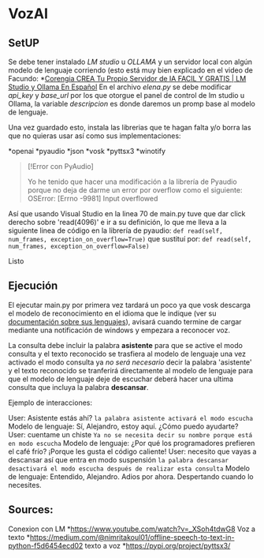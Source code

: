 # VozAI


## SetUP
Se debe tener instalado *LM studio* u *OLLAMA* y un servidor local con algún modelo de lenguaje corriendo (esto está muy bien explicado en el video de Facundo: *[Corengia CREA Tu Propio Servidor de IA FACIL Y GRATIS | LM Studio y Ollama En Español](https://www.youtube.com/watch?v=_XSoh4tdwG8)
En el archivo *elena.py* se debe modificar *api_key* y *base_url* por los que otorgue el panel de control de lm studio u Ollama, la variable *descripcion* es donde daremos un promp base al modelo de lenguaje.


Una vez guardado esto, instala las librerias que te hagan falta y/o borra las que no quieras usar así como sus implementaciones:

*openai
*pyaudio
*json 
*vosk 
*pyttsx3 
*winotify 

>[!Error con PyAudio]
   >
   >Yo he tenido que hacer una modificación a la librería de Pyaudio porque no deja de darme un error por overflow como el siguiente: OSError: [Errno -9981] Input overflowed

Así que usando Visual Studio en la linea 70 de main.py tuve que dar click derecho sobre 'read(4096)' e ir a su definición, lo que me lleva a la siguiente linea de código en la librería de pyaudio:
`def read(self, num_frames, exception_on_overflow=True)`
que sustituí por:
`def read(self, num_frames, exception_on_overflow=False)`

Listo

## Ejecución

El ejecutar main.py por primera vez tardará un poco ya que vosk descarga el modelo de reconocimiento en el idioma que le indique (ver su [documentación sobre sus lenguajes](https://alphacephei.com/vosk/models)), avisará cuando termine de cargar mediante una notificación de windows y empezara a reconocer voz.

La consulta debe incluir la palabra **asistente** para que se active el modo consulta y el texto reconocido se trasfiera al modelo de lenguaje
una vez activado el modo consulta ya *no será necesario* decir la palabra 'asistente' y el texto reconocido se tranferirá directamente al modelo de lenguaje
para que el modelo de lenguaje deje de escuchar deberá hacer una ultima consulta que incluya la palabra **descansar**.


Ejemplo de interacciones:

User: Asistente estás ahí? `la palabra asistente activará el modo escucha`
Modelo de lenguaje: Sí, Alejandro, estoy aquí. ¿Cómo puedo ayudarte?
User: cuentame un chiste `Ya no se necesita decir su nombre porque está en modo escucha`
Modelo de lenguaje: ¿Por qué los programadores prefieren el café frío? ¡Porque les gusta el código caliente!
User: necesito que vayas a descansar así que entra en modo suspensión `la palabra descansar desactivará el modo escucha después de realizar esta consulta`
Modelo de lenguaje: Entendido, Alejandro. Adios por ahora.  Despertando cuando lo necesites.

## Sources:
Conexion con LM
*https://www.youtube.com/watch?v=_XSoh4tdwG8
Voz a texto
*https://medium.com/@nimritakoul01/offline-speech-to-text-in-python-f5d6454ecd02
texto a voz
*https://pypi.org/project/pyttsx3/

